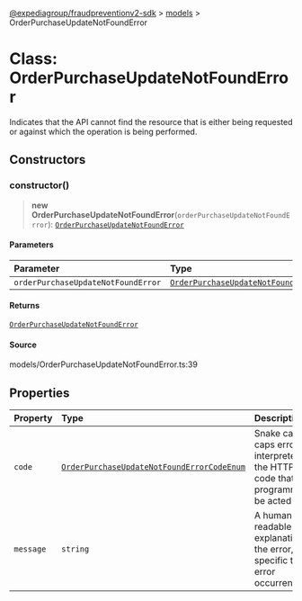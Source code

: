 [@expediagroup/fraudpreventionv2-sdk](../../index.md) > [models](../index.md) > OrderPurchaseUpdateNotFoundError

# Class: OrderPurchaseUpdateNotFoundError

Indicates that the API cannot find the resource that is either being requested or against which the operation is being performed.

## Constructors

### constructor()

> **new OrderPurchaseUpdateNotFoundError**(`orderPurchaseUpdateNotFoundError`): [`OrderPurchaseUpdateNotFoundError`](class.OrderPurchaseUpdateNotFoundError.md)

#### Parameters

| Parameter                          | Type                                                                                                                  |
| :--------------------------------- | :-------------------------------------------------------------------------------------------------------------------- |
| `orderPurchaseUpdateNotFoundError` | [`OrderPurchaseUpdateNotFoundErrorProperties`](../interfaces/interface.OrderPurchaseUpdateNotFoundErrorProperties.md) |

#### Returns

[`OrderPurchaseUpdateNotFoundError`](class.OrderPurchaseUpdateNotFoundError.md)

#### Source

models/OrderPurchaseUpdateNotFoundError.ts:39

## Properties

| Property  | Type                                                                                                                 | Description                                                                                                    |
| :-------- | :------------------------------------------------------------------------------------------------------------------- | :------------------------------------------------------------------------------------------------------------- |
| `code`    | [`OrderPurchaseUpdateNotFoundErrorCodeEnum`](../type-aliases/type-alias.OrderPurchaseUpdateNotFoundErrorCodeEnum.md) | Snake cased all caps error code interpreted from the HTTP status code that can programmatically be acted upon. |
| `message` | `string`                                                                                                             | A human-readable explanation of the error, specific to this error occurrence.                                  |
